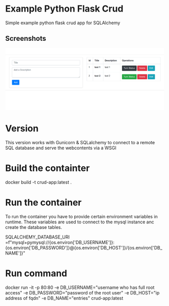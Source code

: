 # Example Python Flask Crud

 Simple example python flask crud app for SQLAlchemy
 
## Screenshots


![image](screenshots.png)  
 
 
# Version

This version works with Gunicorn & SQLalchemy to connect to a remote SQL database and serve the webcontents via a WSGI


# Build the containter

docker build -t crud-app:latest .

# Run the container

To run the container you have to provide certain environment variables in runtime. These variables are used to connect to the mysql instance anc create the database tables. 

SQLALCHEMY_DATABASE_URI =f"mysql+pymysql://{os.environ['DB_USERNAME']}:{os.environ['DB_PASSWORD']}@{os.environ['DB_HOST']}/{os.environ['DB_NAME']}"


# Run command 

docker run -it -p 80:80 -e DB_USERNAME="username who has full root access" -e DB_PASSWORD="password of the root user" -e DB_HOST="ip address of fqdn" -e DB_NAME="entries"  crud-app:latest
